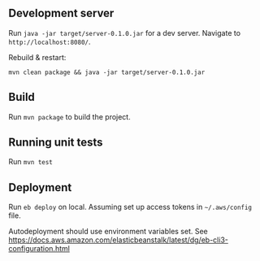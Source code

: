 ## Development server

Run `java -jar target/server-0.1.0.jar` for a dev server. Navigate to `http://localhost:8080/`.

Rebuild & restart:

`mvn clean package && java -jar target/server-0.1.0.jar`

## Build

Run `mvn package` to build the project.

## Running unit tests

Run `mvn test` 

## Deployment

Run `eb deploy` on local. Assuming set up access tokens in `~/.aws/config` file.

Autodeployment should use environment variables set. See https://docs.aws.amazon.com/elasticbeanstalk/latest/dg/eb-cli3-configuration.html